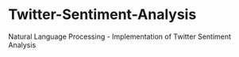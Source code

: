 # Twitter-Sentiment-Analysis
Natural Language Processing  - Implementation of Twitter Sentiment Analysis
